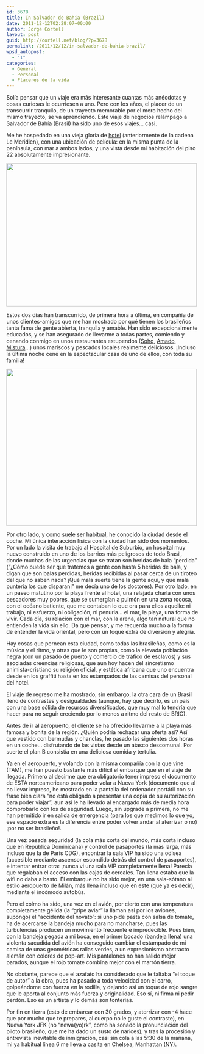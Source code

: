 ```yaml
---
id: 3678
title: In Salvador de Bahia (Brazil)
date: 2011-12-12T02:28:07+00:00
author: Jorge Cortell
layout: post
guid: http://cortell.net/blog/?p=3678
permalink: /2011/12/12/in-salvador-de-bahia-brazil/
wpsd_autopost:
  - "1"
categories:
  - General
  - Personal
  - Placeres de la vida
---
```

Solía pensar que un viaje era más interesante cuantas más anécdotas y cosas curiosas le ocurriesen a uno. Pero con los años, el placer de un transcurrir tranquilo, de un trayecto memorable por el mero hecho del mismo trayecto, se va aprendiendo. Este viaje de negocios relámpago a Salvador de Bahía (Brasil) ha sido uno de esos viajes… casi.

Me he hospedado en una vieja gloria de [hotel](http://www.pestana.com/pt/pestana-bahia-hotel/pages/home.aspx "Hotel Pestana Bahia") (anteriormente de la cadena Le Meridien), con una ubicación de película: en la misma punta de la península, con mar a ambos lados, y una vista desde mi habitación del piso 22 absolutamente impresionante.

<img class="aligncenter" title="view" src="http://farm8.staticflickr.com/7146/6495688723_ee3dd241d5.jpg" alt="" width="500" height="375" />

Estos dos días han transcurrido, de primera hora a última, en compañía de unos clientes-amigos que me han mostrado por qué tienen los brasileños tanta fama de gente abierta, tranquila y amable. Han sido excepcionalmente educados, y se han asegurado de llevarme a todas partes, comiendo y cenando conmigo en unos restaurantes estupendos (<a title="Soho" href="http://www.sohorestaurante.com.br/index_ssa.html" target="_blank">Soho</a>, <a title="Amado" href="http://www.amadobahia.com.br/index2.html" target="_blank">Amado</a>, <a title="Mistura" href="http://www.restaurantemistura.com.br/" target="_blank">Mistura</a>…) unos mariscos y pescados locales realmente deliciosos. ¡Incluso la última noche cené en la espectacular casa de uno de ellos, con toda su familia!

<img class="aligncenter" title="Soho Restaurant" src="http://farm8.staticflickr.com/7146/6495688791_971cdae917.jpg" alt="" width="500" height="411" />

Por otro lado, y como suele ser habitual, he conocido la ciudad desde el coche. Mi única interacción física con la ciudad han sido dos momentos. Por un lado la visita de trabajo al Hospital de Suburbio, un hospital muy nuevo construido en uno de los barrios más peligrosos de todo Brasil, donde muchas de las urgencias que se tratan son heridas de bala &#8220;perdida&#8221; (&#8220;¿Cómo puede ser que tratemos a gente con hasta 5 heridas de bala, y digan que son balas perdidas, heridas recibidas al pasar cerca de un tiroteo del que no saben nada? ¡Qué mala suerte tiene la gente aquí, y qué mala puntería los que disparan!&#8221; me decía uno de los doctores). Por otro lado, en un paseo matutino por la playa frente al hotel, una relajada charla con unos pescadores muy pobres, que se sumergían a pulmón en una zona rocosa, con el océano batiente, que me contaban lo que era para ellos aquello: ni trabajo, ni esfuerzo, ni obligación, ni penuria… el mar, la playa, una forma de vivir. Cada día, su relación con el mar, con la arena, algo tan natural que no entienden la vida sin ello. Da qué pensar, y me recuerda mucho a la forma de entender la vida oriental, pero con un toque extra de diversión y alegría.

Hay cosas que pernean esta ciudad, como todas las brasileñas, como es la música y el ritmo, y otras que le son propias, como la elevada población negra (con un pasado de puerto y comercio de tráfico de esclavos) y sus asociadas creencias religiosas, que aun hoy hacen del sincretismo animista-cristiano su religión oficial, y estética africana que uno encuentra desde en los graffiti hasta en los estampados de las camisas del personal del hotel.

El viaje de regreso me ha mostrado, sin embargo, la otra cara de un Brasil lleno de contrastes y desigualdades (aunque, hay que decirlo, es un país con una base sólida de recursos diversificados, que muy mal lo tendría que hacer para no seguir creciendo por lo menos a ritmo del resto de BRIC).

Antes de ir al aeropuerto, el cliente se ha ofrecido llevarme a la playa más famosa y bonita de la región. ¿Quién podría rechazar una oferta así? Así que vestido con bermudas y chanclas, he pasado las siguientes dos horas en un coche… disfrutando de las vistas desde un atasco descomunal. Por suerte el plan B consistía en una deliciosa comida y tertulia.

Ya en el aeropuerto, y volando con la misma compañía con la que vine (TAM), me han puesto bastante más difícil el embarque que en el viaje de llegada. Primero al decirme que era obligatorio tener impreso el documento de ESTA norteamericano para poder volar a Nueva York (documento que al no llevar impreso, he mostrado en la pantalla del ordenador portátil con su frase bien clara &#8220;no está obligado a presentar una copia de su autorización para poder viajar&#8221;; aun así le ha llevado al encargado más de media hora comprobarlo con los de seguridad. Luego, sin upgrade a primera, no me han permitido ir en salida de emergencia (para los que medimos lo que yo, ese espacio extra es la diferencia entre poder volver andar al aterrizar o no) ¡por no ser brasileño!.

Una vez pasada seguridad (la cola más corta del mundo, más corta incluso que en República Dominicana) y control de pasaportes (la más larga, más incluso que la de Paris CDG), encontrar la sala VIP ha sido una odisea (accesible mediante ascensor escondido detrás del control de pasaportes), e intentar entrar otra: ¡nunca vi una sala VIP completamente llena! Parecía que regalaban el acceso con las cajas de cereales. Tan llena estaba que la wifi no daba a basto. El embarque no ha sido mejor, en una sala-sótano al estilo aeropuerto de Milán, más llena incluso que en este (que ya es decir), mediante el incómodo autobús.

Pero el colmo ha sido, una vez en el avión, por cierto con una temperatura completamente gélida (la &#8220;gripe aviar&#8221; la llaman así por los aviones, supongo) el &#8220;accidente del novato&#8221;: si uno pide pasta con salsa de tomate, ha de acercarse la bandeja mucho para no mancharse, pues las turbulencias producen un movimiento frecuente e impredecible. Pues bien, con la bandeja pegada a mi boca, en el primer bocado (bandeja llena) una violenta sacudida del avión ha conseguido cambiar el estampado de mi camisa de unas geométricas rallas verdes, a un expresionismo abstracto alemán con colores de pop-art. Mis pantalones no han salido mejor parados, aunque el rojo tomate combina mejor con el marrón tierra.

No obstante, parece que el azafato ha considerado que le faltaba &#8220;el toque de autor&#8221; a la obra, pues ha pasado a toda velocidad con el carro, golpeándome con fuerza en la rodilla, y dejando así un toque de rojo sangre que le aporta al conjunto más fuerza y originalidad. Eso sí, ni firma ni pedir perdón. Eso es un artista y lo demás son tonterías.

Por fin en tierra (esto de embarcar con 30 grados, y aterrizar con -4 hace que por mucho que te prepares, al cuerpo no le guste el contraste), en Nueva York JFK (no &#8220;newa(yo)rk&#8221;, como ha sonado la pronunciación del piloto brasileño, que me ha dado un susto de narices), y tras la procesión y entrevista inevitable de inmigración, casi sin cola a las 5:30 de la mañana, mi ya habitual línea 6 me lleva a casita en Chelsea, Manhattan (NY).